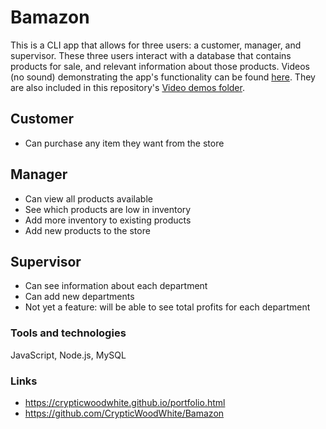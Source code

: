 # **Bamazon**

This is a CLI app that allows for three users: a customer, manager, and supervisor. These three users interact with a database that contains products for sale, and relevant information about those products. Videos (no sound) demonstrating the app's functionality can be found [here](https://drive.google.com/open?id=1_oaUb4OReHCiDNo42zTlRyZI7wBufOOQ). They are also included in this repository's [Video demos folder](https://github.com/CrypticWoodWhite/Bamazon/tree/master/Video%20demos).

## Customer
- Can purchase any item they want from the store

## Manager
- Can view all products available
- See which products are low in inventory
- Add more inventory to existing products
- Add new products to the store

## Supervisor
- Can see information about each department
- Can add new departments
- Not yet a feature: will be able to see total profits for each department

### Tools and technologies
JavaScript, Node.js, MySQL

### Links
- https://crypticwoodwhite.github.io/portfolio.html
- https://github.com/CrypticWoodWhite/Bamazon
